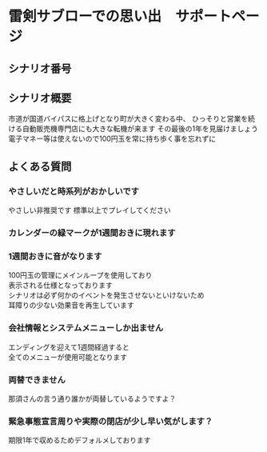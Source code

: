 # 雷剣サブローでの思い出　サポートページ

## シナリオ番号

## シナリオ概要
市道が国道バイパスに格上げとなり町が大きく変わる中、
ひっそりと営業を続ける自動販売機専門店にも大きな転機が来ます
その最後の1年を見届けましょう
電子マネー等は使えないので100円玉を常に持ち歩く事を忘れずに

## よくある質問

### やさしいだと時系列がおかしいです
やさしい非推奨です
標準以上でプレイしてください

### カレンダーの緑マークが1週間おきに現れます
### 1週間おきに音がなります
100円玉の管理にメインループを使用しており<br>
表示される仕様となっております<br>
シナリオは必ず何かのイベントを発生させないといけないため<br>
耳障りの少ない効果音を再生しています

### 会社情報とシステムメニューしか出ません
エンディングを迎えて1週間経過すると<br>
全てのメニューが使用可能となります

### 両替できません
那須さんの言う通り誰かが両替しているようですよ？

### 緊急事態宣言周りや実際の閉店が少し早い気がします？
期限1年で収めるためデフォルメしております
